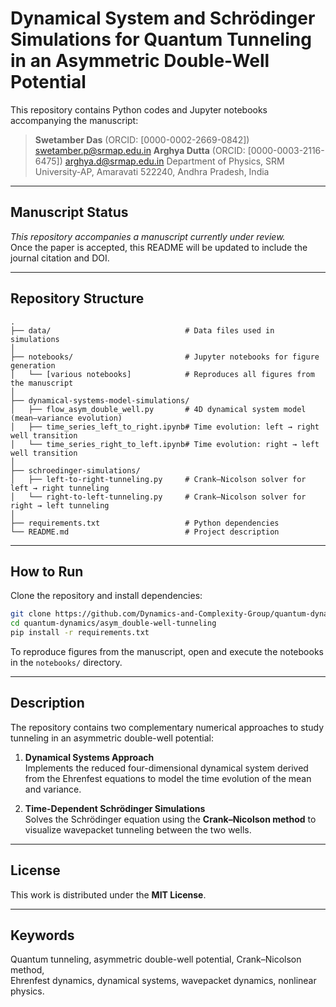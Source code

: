 # Dynamical System and Schrödinger Simulations for Quantum Tunneling in an Asymmetric Double-Well Potential

This repository contains Python codes and Jupyter notebooks accompanying the manuscript:

> **Swetamber Das** (ORCID: [0000-0002-2669-0842])  swetamber.p@srmap.edu.in
> **Arghya Dutta** (ORCID: [0000-0003-2116-6475])  arghya.d@srmap.edu.in
> Department of Physics, SRM University-AP, Amaravati 522240, Andhra Pradesh, India  

---

## Manuscript Status

*This repository accompanies a manuscript currently under review.*  
Once the paper is accepted, this README will be updated to include the journal citation and DOI.

---

## Repository Structure

```
.
├── data/                              # Data files used in simulations
│
├── notebooks/                         # Jupyter notebooks for figure generation
│   └── [various notebooks]            # Reproduces all figures from the manuscript
│
├── dynamical-systems-model-simulations/
│   ├── flow_asym_double_well.py       # 4D dynamical system model (mean–variance evolution)
│   ├── time_series_left_to_right.ipynb# Time evolution: left → right well transition
│   └── time_series_right_to_left.ipynb# Time evolution: right → left well transition
│
├── schroedinger-simulations/
│   ├── left-to-right-tunneling.py     # Crank–Nicolson solver for left → right tunneling
│   └── right-to-left-tunneling.py     # Crank–Nicolson solver for right → left tunneling
│
├── requirements.txt                   # Python dependencies
└── README.md                          # Project description
```

---

## How to Run

Clone the repository and install dependencies:

```bash
git clone https://github.com/Dynamics-and-Complexity-Group/quantum-dynamics.git
cd quantum-dynamics/asym_double-well-tunneling
pip install -r requirements.txt
```

To reproduce figures from the manuscript, open and execute the notebooks in the `notebooks/` directory.

---

## Description

The repository contains two complementary numerical approaches to study tunneling in an asymmetric double-well potential:

1. **Dynamical Systems Approach**  
   Implements the reduced four-dimensional dynamical system derived from the Ehrenfest equations to model the time evolution of the mean and variance.

2. **Time-Dependent Schrödinger Simulations**  
   Solves the Schrödinger equation using the **Crank–Nicolson method** to visualize wavepacket tunneling between the two wells.

---

## License

This work is distributed under the **MIT License**.

---

## Keywords

Quantum tunneling, asymmetric double-well potential, Crank–Nicolson method,  
Ehrenfest dynamics, dynamical systems, wavepacket dynamics, nonlinear physics.
